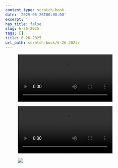 ```yaml
---
content_type: scratch-book
date: '2025-06-26T00:00:00'
excerpt: ''
has_title: false
slug: 6-26-2025
tags: []
title: 6-26-2025
url_path: scratch-book/6-26-2025/
---
```


<figure class="content-figure">
<video src="https://mp1ewwuojwmnpxpy.public.blob.vercel-storage.com/media_1750947013570-eUh2GvTmqNSpRJF3QK5U6NxKRxQqrN.mp4" width="auto" controls></video>
<figcaption class="f6 gray tl"></figcaption>
</figure>
<figure class="content-figure">
<video src="https://mp1ewwuojwmnpxpy.public.blob.vercel-storage.com/media_1750994369111-g0KrhPlvcmURW9TGxD96JgItlDVsez.mp4" width="auto" controls></video>
<figcaption class="f6 gray tl"></figcaption>
</figure><figure class="content-figure">
<img src="https://mp1ewwuojwmnpxpy.public.blob.vercel-storage.com/media_1750994395770-CIxFyUR8vNtdNwTxzsoXTUqrgD9vMI.webp" width="auto" class="ba b--light-gray bw2 br2">
<figcaption class="f6 gray tl"></figcaption>
</figure>